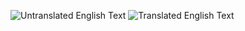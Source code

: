 ![Untranslated English Text](https://raw.github.com/chermary/blisscribe/blob/master/resources/translated.png)
![Translated English Text](https://raw.github.com/chermary/blisscribe/blob/master/resources/translated.png)
